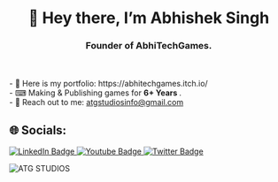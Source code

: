 <h1 align = "center"> 👋 Hey there, I’m Abhishek Singh </h1>
<h3 align = "center"> Founder of AbhiTechGames. </h3>
<br><br>
- 📂 Here is my portfolio: https://abhitechgames.itch.io/ <br>
- ⌨ Making & Publishing games for <b> 6+ Years </b>. <br>
- 📧 Reach out to me: <a href = "mailto:atgstudiosinfo@gmail.com"> atgstudiosinfo@gmail.com </a> <br>



## 🌐 Socials:
<div id="badges">
  <a href="https://www.linkedin.com/in/abhitechgames">
    <img src="https://img.shields.io/badge/LinkedIn-blue?style=for-the-badge&logo=linkedin&logoColor=white" alt="LinkedIn Badge"/>
  </a>
  <a href="https://www.youtube.com/@ABHITECHGAMES">
    <img src="https://img.shields.io/badge/YouTube-red?style=for-the-badge&logo=youtube&logoColor=white" alt="Youtube Badge"/>
  </a>
  <a href="https://twitter.com/@AbhiTechGames">
    <img src="https://img.shields.io/badge/Twitter-blue?style=for-the-badge&logo=twitter&logoColor=white" alt="Twitter Badge"/>
  </a>
</div>
  
![ATG STUDIOS](https://user-images.githubusercontent.com/59042408/183282615-149b0ef9-5972-4a92-bc58-11a4fa585238.png)

<!---
abhitechgames/abhitechgames is a ✨ special ✨ repository because its `README.md` (this file) appears on your GitHub profile.
You can click the Preview link to take a look at your changes.
--->
